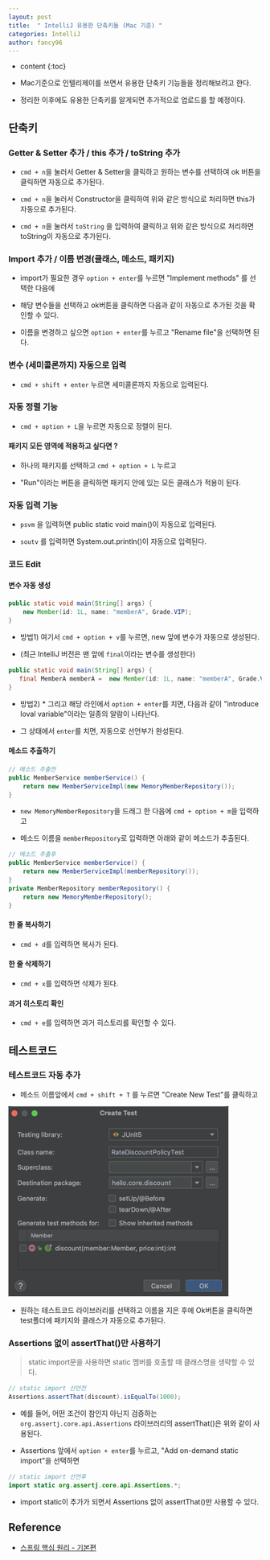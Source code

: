 ```yaml
---
layout: post
title:  " IntelliJ 유용한 단축키들 (Mac 기준) "
categories: IntelliJ
author: fancy96
---
```

* content
{:toc}

* Mac기준으로 인텔리제이를 쓰면서 유용한 단축키 기능들을 정리해보려고 한다.

* 정리한 이후에도 유용한 단축키를 알게되면 추가적으로 업로드를 할 예정이다.

## 단축키

### Getter & Setter 추가 / this 추가 / toString 추가

* `cmd + n`을 눌러서 Getter & Setter을 클릭하고 원하는 변수를 선택하여 ok 버튼을 클릭하면 자동으로 추가된다.

* `cmd + n`을 눌러서 Constructor을 클릭하여 위와 같은 방식으로 처리하면 this가 자동으로 추가된다.

* `cmd + n`을 눌러서 `toString` 을 입력하여 클릭하고 위와 같은 방식으로 처리하면 toString이 자동으로 추가된다.

###  Import 추가 / 이름 변경(클래스, 메소드, 패키지)

* import가 필요한 경우 `option + enter`를 누르면 "Implement methods" 를 선택한 다음에 

* 해당 변수들을 선택하고 ok버튼을 클릭하면 다음과 같이 자동으로 추가된 것을 확인할 수 있다.

* 이름을 변경하고 싶으면 `option + enter`를 누르고 "Rename file"을 선택하면 된다.

### 변수 (세미콜론까지) 자동으로 입력

* `cmd + shift + enter` 누르면 세미콜론까지 자동으로 입력된다.

### 자동 정렬 기능

* `cmd + option + L`을 누르면 자동으로 정렬이 된다.

#### 패키지 모든 영역에 적용하고 싶다면 ?

* 하나의 패키지를 선택하고  `cmd + option + L` 누르고

* "Run"이라는 버튼을 클릭하면 패키지 안에 있는 모든 클래스가 적용이 된다.

### 자동 입력 기능

* `psvm` 을 입력하면 public static void main()이 자동으로 입력된다.

* `soutv` 를 입력하면 System.out.println()이 자동으로 입력된다.

### 코드 Edit

#### 변수 자동 생성

``` java
public static void main(String[] args) {
    new Member(id: 1L, name: "memberA", Grade.VIP);
}
```

* 방법1) 여기서 `cmd + option + v`를 누르면, new 앞에 변수가 자동으로 생성된다.

* (최근 IntelliJ 버전은 맨 앞에 `final`이라는 변수를 생성한다)


``` java
public static void main(String[] args) {
   final MemberA memberA =  new Member(id: 1L, name: "memberA", Grade.VIP);
}
```

* 방법2) * 그리고 해당 라인에서 `option + enter`를 치면, 다음과 같이 "introduce loval variable"이라는 일종의 알람이 나타난다.

* 그 상태에서 `enter`를 치면, 자동으로 선언부가 완성된다.

#### 메소드 추출하기

``` java
// 메소드 추출전
public MemberService memberService() {
    return new MemberServiceImpl(new MemoryMemberRepository());
}
```

* `new MemoryMemberRepository`을 드래그 한 다음에 `cmd + option + m`을 입력하고

* 메소드 이름을 `memberRepository`로 입력하면 아래와 같이 메소드가 추출된다.

``` java
// 메소드 추출후
public MemberService memberService() {
    return new MemberServiceImpl(memberRepository());
}
private MemberRepository memberRepository() {
    return new MemoryMemberRepository();
}
```

#### 한 줄 복사하기

* `cmd + d`를 입력하면 복사가 된다.

#### 한 줄 삭제하기

* `cmd + x`를 입력하면 삭제가 된다.

#### 과거 히스토리 확인

* `cmd + e`를 입력하면 과거 히스토리를 확인할 수 있다.

## 테스트코드

### 테스트코드 자동 추가

* 메소드 이름앞에서 `cmd + shift + T` 를 누르면 "Create New Test"를 클릭하고

![](/assets/img/intellij/intellij_shortKey_testCode.png)

* 원하는 테스트코드 라이브러리를 선택하고 이름을 지은 후에 Ok버튼을 클릭하면 test폴더에 패키지와 클래스가 자동으로 추가된다.

### Assertions 없이 assertThat()만 사용하기

> static import문을 사용하면 static 멤버를 호출할 때 클래스명을 생략할 수 있다.

``` java
// static import 선언전
Assertions.assertThat(discount).isEqualTo(1000);
```

* 예를 들어, 어떤 조건이 참인지 아닌지 검증하는 `org.assertj.core.api.Assertions` 라이브러리의 assertThat()은 위와 같이 사용된다.

* Assertions 앞에서 `option + enter`를 누르고, "Add on-demand static import"을 선택하면 

``` java
// static import 선언후
import static org.assertj.core.api.Assertions.*;
```

* import static이 추가가 되면서 Assertions 없이 assertThat()만 사용할 수 있다.

## Reference

* [스프링 핵심 원리 - 기본편](https://www.inflearn.com/course/%EC%8A%A4%ED%94%84%EB%A7%81-%ED%95%B5%EC%8B%AC-%EC%9B%90%EB%A6%AC-%EA%B8%B0%EB%B3%B8%ED%8E%B8/dashboard)
